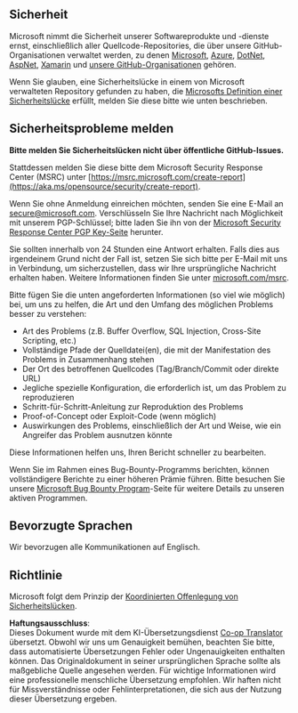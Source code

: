 <!--
CO_OP_TRANSLATOR_METADATA:
{
  "original_hash": "2d33a71bed73d6daee78e2d473ece975",
  "translation_date": "2025-05-19T08:54:25+00:00",
  "source_file": "SECURITY.md",
  "language_code": "de"
}
-->
## Sicherheit

Microsoft nimmt die Sicherheit unserer Softwareprodukte und -dienste ernst, einschließlich aller Quellcode-Repositories, die über unsere GitHub-Organisationen verwaltet werden, zu denen [Microsoft](https://github.com/microsoft), [Azure](https://github.com/Azure), [DotNet](https://github.com/dotnet), [AspNet](https://github.com/aspnet), [Xamarin](https://github.com/xamarin) und [unsere GitHub-Organisationen](https://opensource.microsoft.com/) gehören.

Wenn Sie glauben, eine Sicherheitslücke in einem von Microsoft verwalteten Repository gefunden zu haben, die [Microsofts Definition einer Sicherheitslücke](https://aka.ms/opensource/security/definition) erfüllt, melden Sie diese bitte wie unten beschrieben.

## Sicherheitsprobleme melden

**Bitte melden Sie Sicherheitslücken nicht über öffentliche GitHub-Issues.**

Stattdessen melden Sie diese bitte dem Microsoft Security Response Center (MSRC) unter [https://msrc.microsoft.com/create-report](https://aka.ms/opensource/security/create-report).

Wenn Sie ohne Anmeldung einreichen möchten, senden Sie eine E-Mail an [secure@microsoft.com](mailto:secure@microsoft.com). Verschlüsseln Sie Ihre Nachricht nach Möglichkeit mit unserem PGP-Schlüssel; bitte laden Sie ihn von der [Microsoft Security Response Center PGP Key-Seite](https://aka.ms/opensource/security/pgpkey) herunter.

Sie sollten innerhalb von 24 Stunden eine Antwort erhalten. Falls dies aus irgendeinem Grund nicht der Fall ist, setzen Sie sich bitte per E-Mail mit uns in Verbindung, um sicherzustellen, dass wir Ihre ursprüngliche Nachricht erhalten haben. Weitere Informationen finden Sie unter [microsoft.com/msrc](https://aka.ms/opensource/security/msrc).

Bitte fügen Sie die unten angeforderten Informationen (so viel wie möglich) bei, um uns zu helfen, die Art und den Umfang des möglichen Problems besser zu verstehen:

  * Art des Problems (z.B. Buffer Overflow, SQL Injection, Cross-Site Scripting, etc.)
  * Vollständige Pfade der Quelldatei(en), die mit der Manifestation des Problems in Zusammenhang stehen
  * Der Ort des betroffenen Quellcodes (Tag/Branch/Commit oder direkte URL)
  * Jegliche spezielle Konfiguration, die erforderlich ist, um das Problem zu reproduzieren
  * Schritt-für-Schritt-Anleitung zur Reproduktion des Problems
  * Proof-of-Concept oder Exploit-Code (wenn möglich)
  * Auswirkungen des Problems, einschließlich der Art und Weise, wie ein Angreifer das Problem ausnutzen könnte

Diese Informationen helfen uns, Ihren Bericht schneller zu bearbeiten.

Wenn Sie im Rahmen eines Bug-Bounty-Programms berichten, können vollständigere Berichte zu einer höheren Prämie führen. Bitte besuchen Sie unsere [Microsoft Bug Bounty Program](https://aka.ms/opensource/security/bounty)-Seite für weitere Details zu unseren aktiven Programmen.

## Bevorzugte Sprachen

Wir bevorzugen alle Kommunikationen auf Englisch.

## Richtlinie

Microsoft folgt dem Prinzip der [Koordinierten Offenlegung von Sicherheitslücken](https://aka.ms/opensource/security/cvd).

**Haftungsausschluss**:  
Dieses Dokument wurde mit dem KI-Übersetzungsdienst [Co-op Translator](https://github.com/Azure/co-op-translator) übersetzt. Obwohl wir uns um Genauigkeit bemühen, beachten Sie bitte, dass automatisierte Übersetzungen Fehler oder Ungenauigkeiten enthalten können. Das Originaldokument in seiner ursprünglichen Sprache sollte als maßgebliche Quelle angesehen werden. Für wichtige Informationen wird eine professionelle menschliche Übersetzung empfohlen. Wir haften nicht für Missverständnisse oder Fehlinterpretationen, die sich aus der Nutzung dieser Übersetzung ergeben.